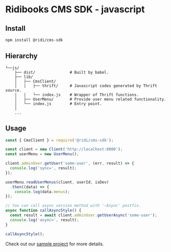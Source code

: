 # Ridibooks CMS SDK - javascript

## Install
```sh
npm install @ridi/cms-sdk
```

## Hierarchy
```
└──js/
    ├── dist/               # Built by babel.
    ├── lib/
    │   ├── CmsClient/
    │   |   ├── thrift/     # Javascript codes generated by Thrift source.
    |   |   └── index.js    # Wrapper of Thrift functions.
    │   ├── UserMenu/       # Provide user menu related functionality.
    │   └── index.js        # Entry point.
    │
    ...
```

## Usage
```js
const { CmsClient } = require('@ridi/cms-sdk');

const client = new Client('http://localhost:8000');
const userMenu = new UserMenu();

client.adminUser.getUser('some-user', (err, result) => {
  console.log('sync=', result);
});

userMenu.readUserMenus(client, userId, isDev)
  .then((data) => {
    console.log(data.menus);
});

// You can call async version method with '~Async' postfix.
async function callAsyncStyle() {
  const result = await client.adminUser.getUserAsync('some-user');
  console.log('async=', result);
}

callAsyncStyle();

```

Check out our [sample project](https://github.com/ridi/cms-bootstrap-js) for more details.